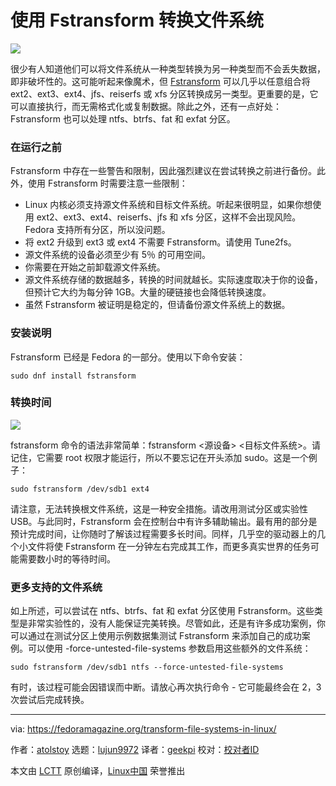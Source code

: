 使用 Fstransform 转换文件系统
======

![](https://fedoramagazine.org/wp-content/uploads/2018/08/converting-filesystems-816x345.jpg)

很少有人知道他们可以将文件系统从一种类型转换为另一种类型而不会丢失数据，即非破坏性的。这可能听起来像魔术，但 [Fstransform][1] 可以几乎以任意组合将 ext2、ext3、ext4、jfs、reiserfs 或 xfs 分区转换成另一类型。更重要的是，它可以直接执行，而无需格式化或复制数据。除此之外，还有一点好处：Fstransform 也可以处理 ntfs、btrfs、fat 和 exfat 分区。

### 在运行之前

Fstransform 中存在一些警告和限制，因此强烈建议在尝试转换之前进行备份。此外，使用 Fstransform 时需要注意一些限制：

  * Linux 内核必须支持源文件系统和目标文件系统。听起来很明显，如果你想使用 ext2、ext3、ext4、reiserfs、jfs 和 xfs 分区，这样不会出现风险。Fedora 支持所有分区，所以没问题。
  * 将 ext2 升级到 ext3 或 ext4 不需要 Fstransform。请使用 Tune2fs。
  * 源文件系统的设备必须至少有 5％ 的可用空间。
  * 你需要在开始之前卸载源文件系统。
  * 源文件系统存储的数据越多，转换的时间就越长。实际速度取决于你的设备，但预计它大约为每分钟 1GB。大量的硬链接也会降低转换速度。
  * 虽然 Fstransform 被证明是稳定的，但请备份源文件系统上的数据。



### 安装说明

Fstransform 已经是 Fedora 的一部分。使用以下命令安装：
```
sudo dnf install fstransform

```

### 转换时间

![][2]

fstransform 命令的语法非常简单：fstransform <源设备> <目标文件系统>。请记住，它需要 root 权限才能运行，所以不要忘记在开头添加 sudo。这是一个例子：
```
sudo fstransform /dev/sdb1 ext4

```

请注意，无法转换根文件系统，这是一种安全措施。请改用测试分区或实验性 USB。与此同时，Fstransform 会在控制台中有许多辅助输出。最有用的部分是预计完成时间，让你随时了解该过程需要多长时间。同样，几乎空的驱动器上的几个小文件将使 Fstransform 在一分钟左右完成其工作，而更多真实世界的任务可能需要数小时的等待时间。

### 更多支持的文件系统

如上所述，可以尝试在 ntfs、btrfs、fat 和 exfat 分区使用 Fstransform。这些类型是非常实验性的，没有人能保证完美转换。尽管如此，还是有许多成功案例，你可以通过在测试分区上使用示例数据集测试 Fstransform 来添加自己的成功案例。可以使用 -force-untested-file-systems 参数启用这些额外的文件系统：
```
sudo fstransform /dev/sdb1 ntfs --force-untested-file-systems

```

有时，该过程可能会因错误而中断。请放心再次执行命令 - 它可能最终会在 2，3  次尝试后完成转换。


--------------------------------------------------------------------------------

via: https://fedoramagazine.org/transform-file-systems-in-linux/

作者：[atolstoy][a]
选题：[lujun9972](https://github.com/lujun9972)
译者：[geekpi](https://github.com/geekpi)
校对：[校对者ID](https://github.com/校对者ID)

本文由 [LCTT](https://github.com/LCTT/TranslateProject) 原创编译，[Linux中国](https://linux.cn/) 荣誉推出

[a]:https://fedoramagazine.org/author/atolstoy/
[1]:https://github.com/cosmos72/fstransform
[2]:https://fedoramagazine.org/wp-content/uploads/2018/08/Screenshot_20180805_230116.png